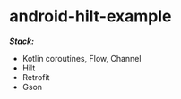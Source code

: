 android-hilt-example
======================

 ***Stack:***
 * Kotlin coroutines, Flow, Channel
 * Hilt
 * Retrofit
 * Gson